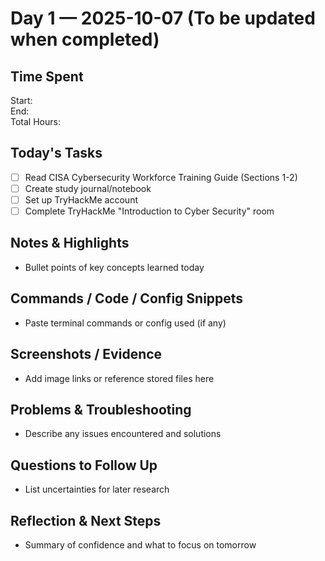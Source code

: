# Day 1 — 2025-10-07 (To be updated when completed)
## Time Spent  
Start:  
End:  
Total Hours:  

## Today's Tasks  
- [ ] Read CISA Cybersecurity Workforce Training Guide (Sections 1-2)  
- [ ] Create study journal/notebook  
- [ ] Set up TryHackMe account  
- [ ] Complete TryHackMe "Introduction to Cyber Security" room  

## Notes & Highlights  
- Bullet points of key concepts learned today  

## Commands / Code / Config Snippets  
- Paste terminal commands or config used (if any)  

## Screenshots / Evidence  
- Add image links or reference stored files here  

## Problems & Troubleshooting  
- Describe any issues encountered and solutions  

## Questions to Follow Up  
- List uncertainties for later research  

## Reflection & Next Steps  
- Summary of confidence and what to focus on tomorrow  
